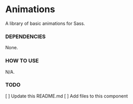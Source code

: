 # Animations
A library of basic animations for Sass.

### DEPENDENCIES
None.

### HOW TO USE
N/A.

### TODO
[ ] Update this README.md
[ ] Add files to this component